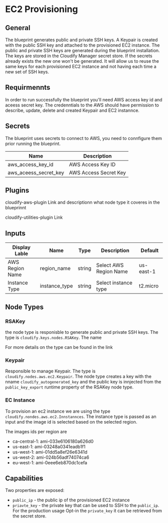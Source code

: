 # EC2 Provisioning

## General
The blueprint generates public and private SSH keys. A Keypair is created with the public SSH key and attached to the provisioned EC2 instance.
The public and private SSH keys are generated during the blueprint installation. The keys are stored in the Cloudify Manager secret store. 
If the secrets already exists the new one won't be generated. It will allow us to reuse the same keys for each provisioned EC2 instance and not having each time a new set of SSH keys.

## Requirmennts
In order to run successfully the blueprint you'll need AWS access key id and aceess secret key. The credenntials to the AWS should have permission to describe, update, delete and created Keypair and EC2 instannce.

## Secrets

The blueprint uses secrets to connect to AWS, you need to connfigure them prior running the blueprint.

| Name                  | Description           |
| --------------------- | --------------------- |
| aws_access_key_id     | AWS Access Key ID     |
| aws_aceess_secret_key | AWS Access Secret Key |

## Plugins
cloudify-aws-plugin Link and descriptionn what node type it coveres in the blueprinnt

cloudify-utilities-plugin Link

## Inputs

| Display Lable   | Name          | Type   | Description            | Default   |
| --------------- | ------------- | ------ | ---------------------- | --------- |
| AWS Region Name | region_name   | string | Select AWS Region Name | us-east-1 |
| Instance Type   | instance_type | string | Select instance type   | t2.micro  |

## Node Types

### RSAKey
the node type is responisble to generate public and private SSH keys.
The type is `cloudify.keys.nodes.RSAKey`. The name 

For more details on the type can be found in the link

### Keypair
Responsible to manage Keypair. The type is `cloudify.nodes.aws.ec2.Keypair`. 
The node type creates a key with the nname `cloudify_autogenerated_key` and the public key is innjected from the `public_key_export` runtime property of the RSAKey node type. 

### EC Instance
To provision an ec2 instance we are using the type `cloudify.nondes.aws.ec2.Innstannces`. The instance type is passed as an input and the image id is selected based on the selected region.

The images ids per region are
- ca-central-1: ami-033e6106180a626d0
- us-east-1: ami-03248a0341eadb1f1
- us-west-1: ami-01dd5a8ef26e6341d
- us-west-2: ami-024b56adf74074ca6
- eu-west-1: ami-0eee6eb870dc1cefa

## Capabilities

Two properties are exposed:
- `public_ip` - the public ip of the provisioned EC2 instance
- `priavte_key` - the private key that can be used to SSH to the `public_ip`. For the production usage Opt-in the `private_key` it can be retrieved from the secret store.